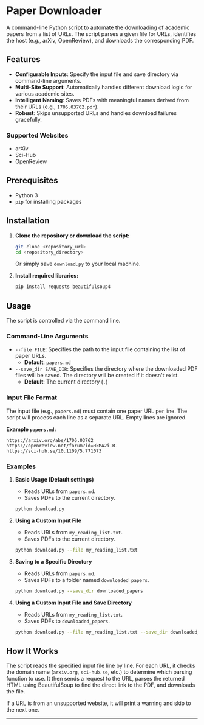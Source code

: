 # Paper Downloader

A command-line Python script to automate the downloading of academic papers from a list of URLs. The script parses a given file for URLs, identifies the host (e.g., arXiv, OpenReview), and downloads the corresponding PDF.

## Features

*   **Configurable Inputs**: Specify the input file and save directory via command-line arguments.
*   **Multi-Site Support**: Automatically handles different download logic for various academic sites.
*   **Intelligent Naming**: Saves PDFs with meaningful names derived from their URLs (e.g., `1706.03762.pdf`).
*   **Robust**: Skips unsupported URLs and handles download failures gracefully.

### Supported Websites
*   arXiv
*   Sci-Hub
*   OpenReview

## Prerequisites

*   Python 3
*   `pip` for installing packages

## Installation

1.  **Clone the repository or download the script:**
    ```bash
    git clone <repository_url>
    cd <repository_directory>
    ```
    Or simply save `download.py` to your local machine.

2.  **Install required libraries:**
    ```bash
    pip install requests beautifulsoup4
    ```

## Usage

The script is controlled via the command line.

### Command-Line Arguments

*   `--file FILE`: Specifies the path to the input file containing the list of paper URLs.
    *   **Default**: `papers.md`
*   `--save_dir SAVE_DIR`: Specifies the directory where the downloaded PDF files will be saved. The directory will be created if it doesn't exist.
    *   **Default**: The current directory (`.`)

### Input File Format

The input file (e.g., `papers.md`) must contain one paper URL per line. The script will process each line as a separate URL. Empty lines are ignored.

**Example `papers.md`:**
```
https://arxiv.org/abs/1706.03762
https://openreview.net/forum?id=HkMA2i-R-
https://sci-hub.se/10.1109/5.771073
```

### Examples

1.  **Basic Usage (Default settings)**
    *   Reads URLs from `papers.md`.
    *   Saves PDFs to the current directory.
    ```bash
    python download.py
    ```

2.  **Using a Custom Input File**
    *   Reads URLs from `my_reading_list.txt`.
    *   Saves PDFs to the current directory.
    ```bash
    python download.py --file my_reading_list.txt
    ```

3.  **Saving to a Specific Directory**
    *   Reads URLs from `papers.md`.
    *   Saves PDFs to a folder named `downloaded_papers`.
    ```bash
    python download.py --save_dir downloaded_papers
    ```

4.  **Using a Custom Input File and Save Directory**
    *   Reads URLs from `my_reading_list.txt`.
    *   Saves PDFs to `downloaded_papers`.
    ```bash
    python download.py --file my_reading_list.txt --save_dir downloaded_papers
    ```

## How It Works

The script reads the specified input file line by line. For each URL, it checks the domain name (`arxiv.org`, `sci-hub.se`, etc.) to determine which parsing function to use. It then sends a request to the URL, parses the returned HTML using BeautifulSoup to find the direct link to the PDF, and downloads the file.

If a URL is from an unsupported website, it will print a warning and skip to the next one.

---
